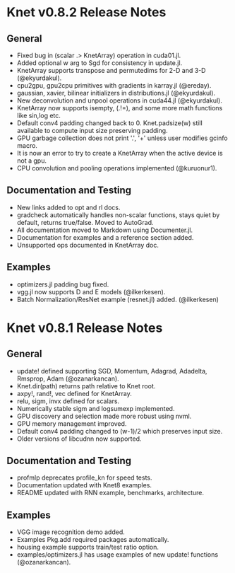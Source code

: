 Knet v0.8.2 Release Notes
=========================

General
-------
* Fixed bug in (scalar .> KnetArray) operation in cuda01.jl.
* Added optional w arg to Sgd for consistency in update.jl.
* KnetArray supports transpose and permutedims for 2-D and 3-D (@ekyurdakul).
* cpu2gpu, gpu2cpu primitives with gradients in karray.jl (@ereday).
* gaussian, xavier, bilinear initializers in distributions.jl (@ekyurdakul).
* New deconvolution and unpool operations in cuda44.jl (@ekyurdakul).
* KnetArray now supports isempty, (.!=), and some more math functions like sin,log etc.
* Default conv4 padding changed back to 0. Knet.padsize(w) still available to compute input size preserving padding.
* GPU garbage collection does not print '.', '+' unless user modifies gcinfo macro.
* It is now an error to try to create a KnetArray when the active device is not a gpu.
* CPU convolution and pooling operations implemented (@kuruonur1).

Documentation and Testing
-------------------------
* New links added to opt and rl docs.
* gradcheck automatically handles non-scalar functions, stays quiet by default, returns true/false. Moved to AutoGrad.
* All documentation moved to Markdown using Documenter.jl.
* Documentation for examples and a reference section added.
* Unsupported ops documented in KnetArray doc.

Examples
--------
* optimizers.jl padding bug fixed.
* vgg.jl now supports D and E models (@ilkerkesen).
* Batch Normalization/ResNet example (resnet.jl) added. (@ilkerkesen)


Knet v0.8.1 Release Notes
=========================

General
-------

* update! defined supporting SGD, Momentum, Adagrad, Adadelta, Rmsprop, Adam (@ozanarkancan).
* Knet.dir(path) returns path relative to Knet root.
* axpy!, rand!, vec defined for KnetArray.
* relu, sigm, invx defined for scalars.
* Numerically stable sigm and logsumexp implemented.
* GPU discovery and selection made more robust using nvml.
* GPU memory management improved.
* Default conv4 padding changed to (w-1)/2 which preserves input size.
* Older versions of libcudnn now supported.

Documentation and Testing
-------------------------

* profmlp deprecates profile_kn for speed tests.
* Documentation updated with Knet8 examples.
* README updated with RNN example, benchmarks, architecture.

Examples
--------

* VGG image recognition demo added.
* Examples Pkg.add required packages automatically.
* housing example supports train/test ratio option.
* examples/optimizers.jl has usage examples of new update! functions (@ozanarkancan).
